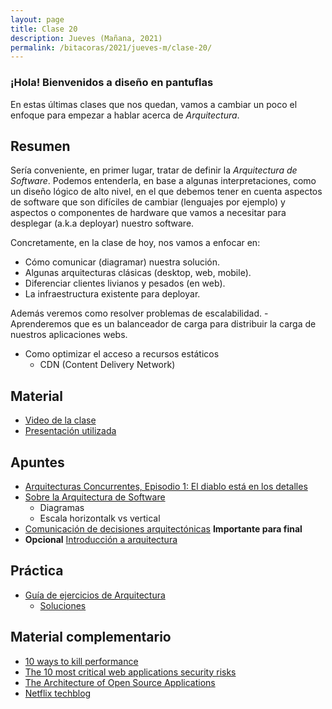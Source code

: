 ```yaml
---
layout: page
title: Clase 20
description: Jueves (Mañana, 2021)
permalink: /bitacoras/2021/jueves-m/clase-20/
---
```


### ¡Hola! Bienvenidos a diseño en pantuflas

En estas últimas clases que nos quedan, vamos a cambiar un poco el enfoque para empezar a hablar acerca de _Arquitectura_.

## Resumen

Sería conveniente, en primer lugar, tratar de definir la _Arquitectura de Software_. Podemos entenderla, en base a algunas interpretaciones, como un diseño lógico de alto nivel, en el que debemos tener en cuenta aspectos de software que son difíciles de cambiar (lenguajes por ejemplo) y aspectos o componentes de hardware que vamos a necesitar para desplegar (a.k.a deployar) nuestro software.

Concretamente, en la clase de hoy, nos vamos a enfocar en:

- Cómo comunicar (diagramar) nuestra solución.
- Algunas arquitecturas clásicas (desktop, web, mobile).
- Diferenciar clientes livianos y pesados (en web).
- La infraestructura existente para deployar.

Además veremos como resolver problemas de escalabilidad.
    -   Aprenderemos que es un balanceador de carga para distribuir la carga de nuestros aplicaciones webs.

- Como optimizar el acceso a recursos estáticos
  - CDN (Content Delivery Network)


## Material

- [Video de la clase](https://www.youtube.com/watch?v=ANTFWjOAkNE)
- [Presentación utilizada](https://docs.google.com/presentation/d/1vga2qwRv7nninY81cJVqrGt3yMftCvzjAgdL1aUwaBI/edit#slide=id.p)

## Apuntes

- [Arquitecturas Concurrentes, Episodio 1: El diablo está en los detalles](https://medium.com/arquitecturas-concurrentes/arquitecturas-concurrentes-episodio-1-el-diablo-est%C3%A1-en-los-detalles-692766ac669b)
- [Sobre la Arquitectura de Software](https://docs.google.com/document/d/1Zn0caIulROTp471uIPuQ7SnszMwzaEQSoWmDP8UsmPM/edit#heading=h.idz0gdma4fp2)
    - Diagramas
    - Escala horizontalk vs vertical
- [Comunicación de decisiones arquitectónicas]({{site.baseurl}}/attachments/ComunicandoDecisionesArquitectonicas.pdf) **Importante para final**
- **Opcional** [Introducción a arquitectura](https://docs.google.com/document/d/1XaKMrWPA0jntDK29gtEDRw-CoQgWXfHOmdbmihg4MpE/edit#heading=h.z9jwy1eurzt9)

## Práctica

- [Guía de ejercicios de Arquitectura](https://docs.google.com/document/d/1snIOX5rNp3kwEkWF3R04-KuujUbMTOz1wanl3Rut0Ts/edit?usp=sharing)
    - [Soluciones](https://docs.google.com/document/d/1zQPyGbnyKMsMNedsSnFWLobyGUUU2KTuGOyoPIsvnSw/edit)

## Material complementario

- [10 ways to kill performance](https://thebuild.com/presentations/10-ways-to-kill-performance.pdf)
- [The 10 most critical web applications security risks](https://owasp.org/www-project-top-ten/)
- [The Architecture of Open Source Applications](http://aosabook.org/en/index.html)
- [Netflix techblog](https://netflixtechblog.com/)
